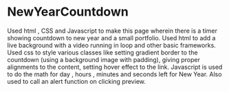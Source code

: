 # NewYearCountdown
Used html , CSS and Javascript to make this page wherein there is a timer showing countdown to new year and a small portfolio.
Used html to add a live background with a video running in loop and other basic frameworks.
Used css to style various classes like setting gradient border to the countdown (using a background image with padding), giving proper alignments to the content, setting hover effect to the link.
Javascript is used to do the math for day , hours , minutes and seconds left for New Year. Also used to call an alert function on clicking preview.
